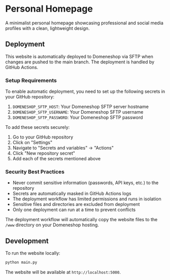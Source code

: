 # Personal Homepage

A minimalist personal homepage showcasing professional and social media profiles with a clean, lightweight design.

## Deployment

This website is automatically deployed to Domeneshop via SFTP when changes are pushed to the main branch. The deployment is handled by GitHub Actions.

### Setup Requirements

To enable automatic deployment, you need to set up the following secrets in your GitHub repository:

1. `DOMENESHOP_SFTP_HOST`: Your Domeneshop SFTP server hostname
2. `DOMENESHOP_SFTP_USERNAME`: Your Domeneshop SFTP username
3. `DOMENESHOP_SFTP_PASSWORD`: Your Domeneshop SFTP password

To add these secrets securely:
1. Go to your GitHub repository
2. Click on "Settings"
3. Navigate to "Secrets and variables" → "Actions"
4. Click "New repository secret"
5. Add each of the secrets mentioned above

### Security Best Practices

- Never commit sensitive information (passwords, API keys, etc.) to the repository
- Secrets are automatically masked in GitHub Actions logs
- The deployment workflow has limited permissions and runs in isolation
- Sensitive files and directories are excluded from deployment
- Only one deployment can run at a time to prevent conflicts

The deployment workflow will automatically copy the website files to the `/www` directory on your Domeneshop hosting.

## Development

To run the website locally:

```bash
python main.py
```

The website will be available at `http://localhost:5000`.